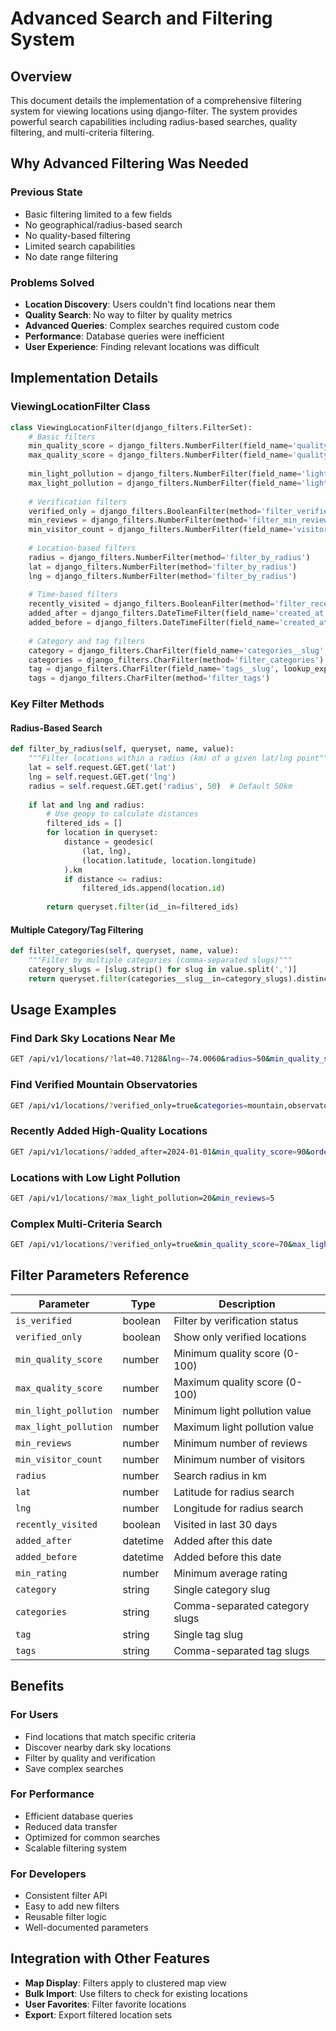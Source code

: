# Advanced Search and Filtering System

## Overview
This document details the implementation of a comprehensive filtering system for viewing locations using django-filter. The system provides powerful search capabilities including radius-based searches, quality filtering, and multi-criteria filtering.

## Why Advanced Filtering Was Needed

### Previous State
- Basic filtering limited to a few fields
- No geographical/radius-based search
- No quality-based filtering
- Limited search capabilities
- No date range filtering

### Problems Solved
- **Location Discovery**: Users couldn't find locations near them
- **Quality Search**: No way to filter by quality metrics
- **Advanced Queries**: Complex searches required custom code
- **Performance**: Database queries were inefficient
- **User Experience**: Finding relevant locations was difficult

## Implementation Details

### ViewingLocationFilter Class

```python
class ViewingLocationFilter(django_filters.FilterSet):
    # Basic filters
    min_quality_score = django_filters.NumberFilter(field_name='quality_score', lookup_expr='gte')
    max_quality_score = django_filters.NumberFilter(field_name='quality_score', lookup_expr='lte')
    
    min_light_pollution = django_filters.NumberFilter(field_name='light_pollution_value', lookup_expr='gte')
    max_light_pollution = django_filters.NumberFilter(field_name='light_pollution_value', lookup_expr='lte')
    
    # Verification filters
    verified_only = django_filters.BooleanFilter(method='filter_verified_only')
    min_reviews = django_filters.NumberFilter(method='filter_min_reviews')
    min_visitor_count = django_filters.NumberFilter(field_name='visitor_count', lookup_expr='gte')
    
    # Location-based filters
    radius = django_filters.NumberFilter(method='filter_by_radius')
    lat = django_filters.NumberFilter(method='filter_by_radius')
    lng = django_filters.NumberFilter(method='filter_by_radius')
    
    # Time-based filters
    recently_visited = django_filters.BooleanFilter(method='filter_recently_visited')
    added_after = django_filters.DateTimeFilter(field_name='created_at', lookup_expr='gte')
    added_before = django_filters.DateTimeFilter(field_name='created_at', lookup_expr='lte')
    
    # Category and tag filters
    category = django_filters.CharFilter(field_name='categories__slug', lookup_expr='exact')
    categories = django_filters.CharFilter(method='filter_categories')
    tag = django_filters.CharFilter(field_name='tags__slug', lookup_expr='exact')
    tags = django_filters.CharFilter(method='filter_tags')
```

### Key Filter Methods

#### Radius-Based Search
```python
def filter_by_radius(self, queryset, name, value):
    """Filter locations within a radius (km) of a given lat/lng point"""
    lat = self.request.GET.get('lat')
    lng = self.request.GET.get('lng')
    radius = self.request.GET.get('radius', 50)  # Default 50km
    
    if lat and lng and radius:
        # Use geopy to calculate distances
        filtered_ids = []
        for location in queryset:
            distance = geodesic(
                (lat, lng),
                (location.latitude, location.longitude)
            ).km
            if distance <= radius:
                filtered_ids.append(location.id)
        
        return queryset.filter(id__in=filtered_ids)
```

#### Multiple Category/Tag Filtering
```python
def filter_categories(self, queryset, name, value):
    """Filter by multiple categories (comma-separated slugs)"""
    category_slugs = [slug.strip() for slug in value.split(',')]
    return queryset.filter(categories__slug__in=category_slugs).distinct()
```

## Usage Examples

### Find Dark Sky Locations Near Me
```bash
GET /api/v1/locations/?lat=40.7128&lng=-74.0060&radius=50&min_quality_score=80
```

### Find Verified Mountain Observatories
```bash
GET /api/v1/locations/?verified_only=true&categories=mountain,observatory
```

### Recently Added High-Quality Locations
```bash
GET /api/v1/locations/?added_after=2024-01-01&min_quality_score=90&ordering=-created_at
```

### Locations with Low Light Pollution
```bash
GET /api/v1/locations/?max_light_pollution=20&min_reviews=5
```

### Complex Multi-Criteria Search
```bash
GET /api/v1/locations/?verified_only=true&min_quality_score=70&max_light_pollution=30&categories=park&radius=100&lat=34.0522&lng=-118.2437
```

## Filter Parameters Reference

| Parameter | Type | Description |
|-----------|------|-------------|
| `is_verified` | boolean | Filter by verification status |
| `verified_only` | boolean | Show only verified locations |
| `min_quality_score` | number | Minimum quality score (0-100) |
| `max_quality_score` | number | Maximum quality score (0-100) |
| `min_light_pollution` | number | Minimum light pollution value |
| `max_light_pollution` | number | Maximum light pollution value |
| `min_reviews` | number | Minimum number of reviews |
| `min_visitor_count` | number | Minimum number of visitors |
| `radius` | number | Search radius in km |
| `lat` | number | Latitude for radius search |
| `lng` | number | Longitude for radius search |
| `recently_visited` | boolean | Visited in last 30 days |
| `added_after` | datetime | Added after this date |
| `added_before` | datetime | Added before this date |
| `min_rating` | number | Minimum average rating |
| `category` | string | Single category slug |
| `categories` | string | Comma-separated category slugs |
| `tag` | string | Single tag slug |
| `tags` | string | Comma-separated tag slugs |

## Benefits

### For Users
- Find locations that match specific criteria
- Discover nearby dark sky locations
- Filter by quality and verification
- Save complex searches

### For Performance
- Efficient database queries
- Reduced data transfer
- Optimized for common searches
- Scalable filtering system

### For Developers
- Consistent filter API
- Easy to add new filters
- Reusable filter logic
- Well-documented parameters

## Integration with Other Features

- **Map Display**: Filters apply to clustered map view
- **Bulk Import**: Use filters to check for existing locations
- **User Favorites**: Filter favorite locations
- **Export**: Export filtered location sets